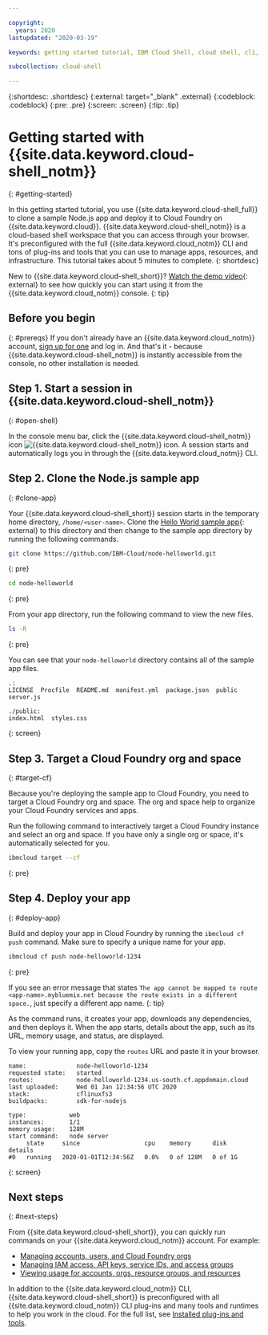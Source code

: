 ```yaml
---

copyright:
  years: 2020
lastupdated: "2020-03-19"

keywords: getting started tutorial, IBM Cloud Shell, cloud shell, cli, shell

subcollection: cloud-shell

---
```


{:shortdesc: .shortdesc}
{:external: target="_blank" .external}
{:codeblock: .codeblock}
{:pre: .pre}
{:screen: .screen}
{:tip: .tip}


# Getting started with {{site.data.keyword.cloud-shell_notm}}
{: #getting-started}

In this getting started tutorial, you use {{site.data.keyword.cloud-shell_full}} to clone a sample Node.js app and deploy it to Cloud Foundry on {{site.data.keyword.cloud}}. {{site.data.keyword.cloud-shell_notm}} is a cloud-based shell workspace that you can access through your browser. It's preconfigured with the full {{site.data.keyword.cloud_notm}} CLI and tons of plug-ins and tools that you can use to manage apps, resources, and infrastructure. This tutorial takes about 5 minutes to complete.
{: shortdesc}

New to {{site.data.keyword.cloud-shell_short}}? [Watch the demo video](https://www.youtube.com/watch?v=a8YHFyYfpVI){: external} to see how quickly you can start using it from the {{site.data.keyword.cloud_notm}} console.
{: tip}

## Before you begin
{: #prereqs}
If you don't already have an {{site.data.keyword.cloud_notm}} account, [sign up for one](https://cloud.ibm.com/registration/) and log in. And that's it - because {{site.data.keyword.cloud-shell_notm}} is instantly accessible from the console, no other installation is needed.

## Step 1. Start a session in {{site.data.keyword.cloud-shell_notm}}
{: #open-shell}

In the console menu bar, click the {{site.data.keyword.cloud-shell_notm}} icon ![{{site.data.keyword.cloud-shell_notm}} icon](../icons/terminal-cloud-shell.svg). A session starts and automatically logs you in through the {{site.data.keyword.cloud_notm}} CLI.

## Step 2. Clone the Node.js sample app
{: #clone-app}

Your {{site.data.keyword.cloud-shell_short}} session starts in the temporary home directory, `/home/<user-name>`. Clone the [Hello World sample app](https://github.com/IBM-Cloud/node-helloworld){: external} to this directory and then change to the sample app directory by running the following commands.

```bash
git clone https://github.com/IBM-Cloud/node-helloworld.git
```
{: pre}

```bash
cd node-helloworld
```
{: pre}

From your app directory, run the following command to view the new files.

```bash
ls -R
```
{: pre}

You can see that your `node-helloworld` directory contains all of the sample app files.

```
.:
LICENSE  Procfile  README.md  manifest.yml  package.json  public  server.js

./public:
index.html  styles.css
```
{: screen}

## Step 3. Target a Cloud Foundry org and space
{: #target-cf}

Because you're deploying the sample app to Cloud Foundry, you need to target a Cloud Foundry org and space. The org and space help to organize your Cloud Foundry services and apps.

Run the following command to interactively target a Cloud Foundry instance and select an org and space. If you have only a single org or space, it's automatically selected for you.

```bash
ibmcloud target --cf
```
{: pre}

## Step 4. Deploy your app
{: #deploy-app}

Build and deploy your app in Cloud Foundry by running the `ibmcloud cf push` command. Make sure to specify a unique name for your app.

```bash
ibmcloud cf push node-helloworld-1234
```
{: pre}

If you see an error message that states `The app cannot be mapped to route <app-name>.mybluemix.net because the route exists in a different space.`, just specify a different app name.
{: tip}

As the command runs, it creates your app, downloads any dependencies, and then deploys it. When the app starts, details about the app, such as its URL, memory usage, and status, are displayed.

To view your running app, copy the `routes` URL and paste it in your browser.

```
name:              node-helloworld-1234
requested state:   started
routes:            node-helloworld-1234.us-south.cf.appdomain.cloud
last uploaded:     Wed 01 Jan 12:34:56 UTC 2020
stack:             cflinuxfs3
buildpacks:        sdk-for-nodejs

type:            web
instances:       1/1
memory usage:    128M
start command:   node server
     state     since                  cpu    memory      disk      details
#0   running   2020-01-01T12:34:56Z   0.0%   0 of 128M   0 of 1G
```
{: screen}

## Next steps
{: #next-steps}

<!-- Now that you're familiar with deploying a basic Cloud Foundry app, try an in-depth tutorial for [creating apps by using the CLI](/docs/cli?topic=creating-apps-create-deploy-app-cli) that deploys an app in a DevOps pipeline. -->

From {{site.data.keyword.cloud-shell_short}}, you can quickly run commands on your {{site.data.keyword.cloud_notm}} account. For example:

* [Managing accounts, users, and Cloud Foundry orgs](/docs/cli?topic=cloud-cli-ibmcloud_commands_account)
* [Managing IAM access, API keys, service IDs, and access groups](/docs/cli?topic=cloud-cli-ibmcloud_commands_iam)
* [Viewing usage for accounts, orgs, resource groups, and resources](/docs/cli?topic=cloud-cli-ibmcloud_billing)

In addition to the {{site.data.keyword.cloud_notm}} CLI, {{site.data.keyword.cloud-shell_short}} is preconfigured with all {{site.data.keyword.cloud_notm}} CLI plug-ins and many tools and runtimes to help you work in the cloud. For the full list, see [Installed plug-ins and tools](/docs/cloud-shell?topic=cloud-shell-plugins-tools).

